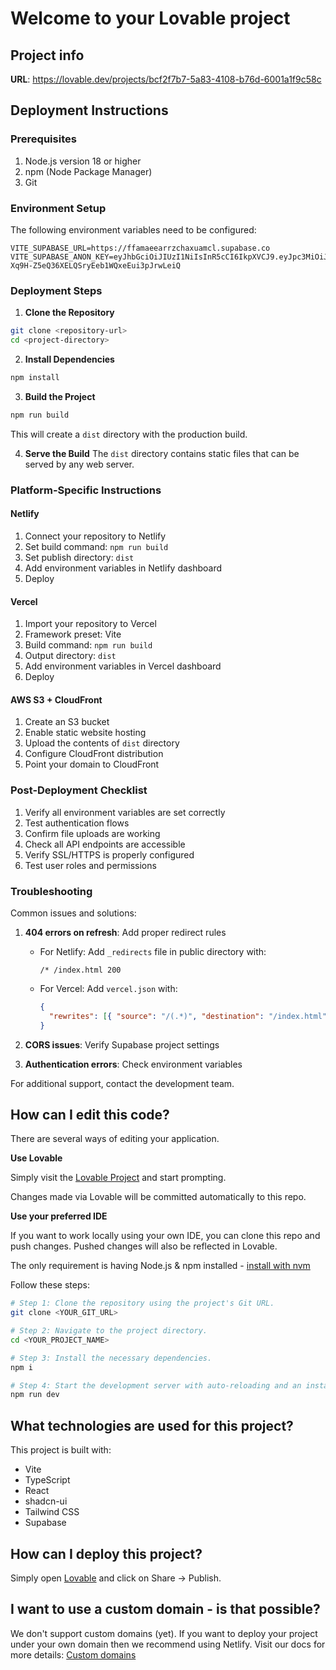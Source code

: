 # Welcome to your Lovable project

## Project info

**URL**: https://lovable.dev/projects/bcf2f7b7-5a83-4108-b76d-6001a1f9c58c

## Deployment Instructions

### Prerequisites

1. Node.js version 18 or higher
2. npm (Node Package Manager)
3. Git

### Environment Setup

The following environment variables need to be configured:

```
VITE_SUPABASE_URL=https://ffamaeearrzchaxuamcl.supabase.co
VITE_SUPABASE_ANON_KEY=eyJhbGciOiJIUzI1NiIsInR5cCI6IkpXVCJ9.eyJpc3MiOiJzdXBhYmFzZSIsInJlZiI6ImZmYW1hZWVhcnJ6Y2hheHVhbWNsIiwicm9sZSI6ImFub24iLCJpYXQiOjE3MzYzMzc3NTUsImV4cCI6MjA1MTkxMzc1NX0.BlU9-Xq9H-Z5eQ36XELQSryEeb1WQxeEui3pJrwLeiQ
```

### Deployment Steps

1. **Clone the Repository**
```sh
git clone <repository-url>
cd <project-directory>
```

2. **Install Dependencies**
```sh
npm install
```

3. **Build the Project**
```sh
npm run build
```
This will create a `dist` directory with the production build.

4. **Serve the Build**
The `dist` directory contains static files that can be served by any web server.

### Platform-Specific Instructions

#### Netlify
1. Connect your repository to Netlify
2. Set build command: `npm run build`
3. Set publish directory: `dist`
4. Add environment variables in Netlify dashboard
5. Deploy

#### Vercel
1. Import your repository to Vercel
2. Framework preset: Vite
3. Build command: `npm run build`
4. Output directory: `dist`
5. Add environment variables in Vercel dashboard
6. Deploy

#### AWS S3 + CloudFront
1. Create an S3 bucket
2. Enable static website hosting
3. Upload the contents of `dist` directory
4. Configure CloudFront distribution
5. Point your domain to CloudFront

### Post-Deployment Checklist

1. Verify all environment variables are set correctly
2. Test authentication flows
3. Confirm file uploads are working
4. Check all API endpoints are accessible
5. Verify SSL/HTTPS is properly configured
6. Test user roles and permissions

### Troubleshooting

Common issues and solutions:

1. **404 errors on refresh**: Add proper redirect rules
   - For Netlify: Add `_redirects` file in public directory with:
     ```
     /* /index.html 200
     ```
   - For Vercel: Add `vercel.json` with:
     ```json
     {
       "rewrites": [{ "source": "/(.*)", "destination": "/index.html" }]
     }
     ```

2. **CORS issues**: Verify Supabase project settings
3. **Authentication errors**: Check environment variables

For additional support, contact the development team.

## How can I edit this code?

There are several ways of editing your application.

**Use Lovable**

Simply visit the [Lovable Project](https://lovable.dev/projects/bcf2f7b7-5a83-4108-b76d-6001a1f9c58c) and start prompting.

Changes made via Lovable will be committed automatically to this repo.

**Use your preferred IDE**

If you want to work locally using your own IDE, you can clone this repo and push changes. Pushed changes will also be reflected in Lovable.

The only requirement is having Node.js & npm installed - [install with nvm](https://github.com/nvm-sh/nvm#installing-and-updating)

Follow these steps:

```sh
# Step 1: Clone the repository using the project's Git URL.
git clone <YOUR_GIT_URL>

# Step 2: Navigate to the project directory.
cd <YOUR_PROJECT_NAME>

# Step 3: Install the necessary dependencies.
npm i

# Step 4: Start the development server with auto-reloading and an instant preview.
npm run dev
```

## What technologies are used for this project?

This project is built with:

- Vite
- TypeScript
- React
- shadcn-ui
- Tailwind CSS
- Supabase

## How can I deploy this project?

Simply open [Lovable](https://lovable.dev/projects/bcf2f7b7-5a83-4108-b76d-6001a1f9c58c) and click on Share -> Publish.

## I want to use a custom domain - is that possible?

We don't support custom domains (yet). If you want to deploy your project under your own domain then we recommend using Netlify. Visit our docs for more details: [Custom domains](https://docs.lovable.dev/tips-tricks/custom-domain/)